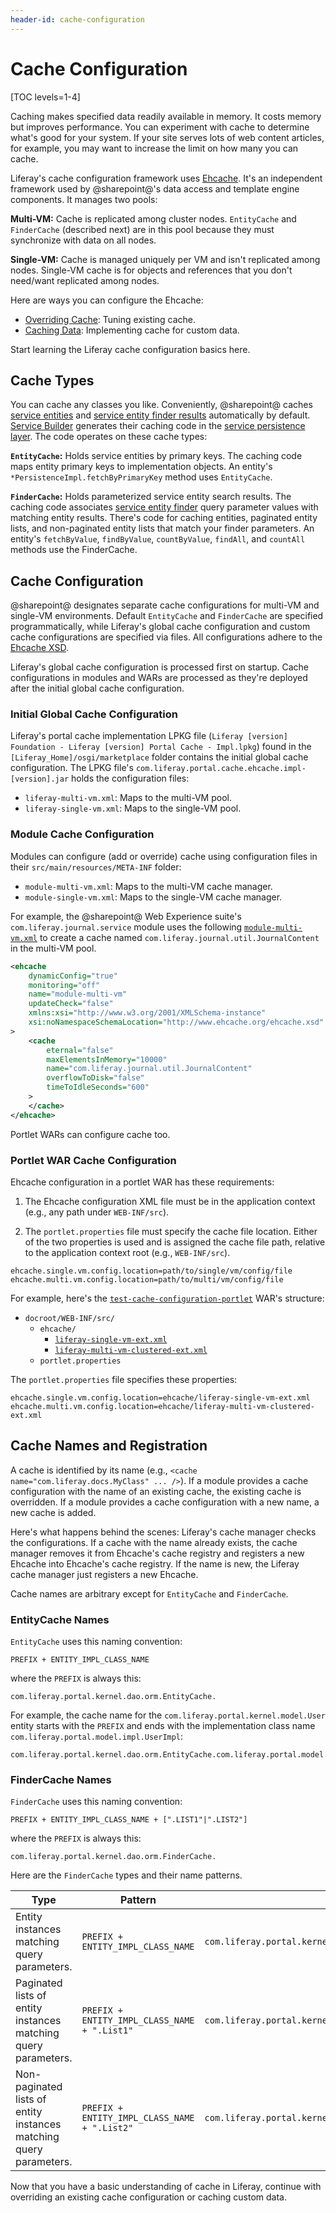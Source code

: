 ```yaml
---
header-id: cache-configuration
---
```


# Cache Configuration

[TOC levels=1-4]

Caching makes specified data readily available in memory. It costs memory but
improves performance. You can experiment with cache to determine what's good for
your system. If your site serves lots of web content articles, for example, you
may want to increase the limit on how many you can cache. 

Liferay's cache configuration framework uses
[Ehcache](https://www.ehcache.org/).
It's an independent framework used by @sharepoint@'s data access and template
engine components. It manages two pools: 

**Multi-VM:** Cache is replicated among cluster nodes. `EntityCache` and 
`FinderCache` (described next) are in this pool because they must synchronize
with data on all nodes.

**Single-VM:** Cache is managed uniquely per VM and isn't replicated among
nodes. Single-VM cache is for objects and references that you don't need/want
replicated among nodes. 

Here are ways you can configure the Ehcache: 

-   [Overriding Cache](/docs/7-2/frameworks/-/knowledge_base/f/overriding-cache):
    Tuning existing cache. 
-   [Caching Data](/docs/7-2/frameworks/-/knowledge_base/f/caching-data): 
    Implementing cache for custom data. 

Start learning the Liferay cache configuration basics here.

## Cache Types

You can cache any classes you like. Conveniently, @sharepoint@ caches
[service entities](/docs/7-2/appdev/-/knowledge_base/a/defining-service-entities)
and
[service entity finder results](/docs/7-2/appdev/-/knowledge_base/a/defining-service-entity-finder-methods)
automatically by default.
[Service Builder](/docs/7-2/appdev/-/knowledge_base/a/service-builder)
generates their caching code in the
[service persistence layer](/docs/7-2/appdev/-/knowledge_base/a/understanding-the-code-generated-by-service-builder).
The code operates on these cache types:

**`EntityCache`:** Holds service entities by primary keys. The caching code maps 
entity primary keys to implementation objects. An entity's
`*PersistenceImpl.fetchByPrimaryKey` method uses `EntityCache`.

**`FinderCache`:** Holds parameterized service entity search results. The caching 
code associates
[service entity finder](/docs/7-2/appdev/-/knowledge_base/a/defining-service-entity-finder-methods)
query parameter values with matching entity results. There's code for caching
entities, paginated entity lists, and non-paginated entity lists that match your
finder parameters. An entity's `fetchByValue`, `findByValue`, `countByValue`,
`findAll`, and `countAll` methods use the FinderCache. 

## Cache Configuration

@sharepoint@ designates separate cache configurations for multi-VM and single-VM
environments. Default `EntityCache` and `FinderCache` are specified
programmatically, while Liferay's global cache configuration and custom cache
configurations are specified via files. All configurations adhere to the
[Ehcache XSD](http://www.ehcache.org/ehcache.xsd).

Liferay's global cache configuration is processed first on startup. Cache
configurations in modules and WARs are processed as they're deployed after the
initial global cache configuration. 

### Initial Global Cache Configuration

Liferay's portal cache implementation LPKG file 
(`Liferay [version] Foundation - Liferay [version] Portal Cache - Impl.lpkg`)
found in the `[Liferay_Home]/osgi/marketplace` folder contains the initial
global cache configuration. The LPKG file's
`com.liferay.portal.cache.ehcache.impl-[version].jar` holds the configuration
files:

-   `liferay-multi-vm.xml`: Maps to the multi-VM pool.
-   `liferay-single-vm.xml`: Maps to the single-VM pool.

### Module Cache Configuration

Modules can configure (add or override) cache using configuration files in their
`src/main/resources/META-INF` folder:

-   `module-multi-vm.xml`: Maps to the multi-VM cache manager.
-   `module-single-vm.xml`: Maps to the single-VM cache manager.

For example, the @sharepoint@ Web Experience suite's `com.liferay.journal.service`
module uses the following
[`module-multi-vm.xml`](https://github.com/liferay/liferay-portal/blob/master/modules/apps/journal/journal-service/src/main/resources/META-INF/module-multi-vm.xml)
to create a cache named `com.liferay.journal.util.JournalContent` in the
multi-VM pool. 

```xml
<ehcache
    dynamicConfig="true"
    monitoring="off"
    name="module-multi-vm"
    updateCheck="false"
    xmlns:xsi="http://www.w3.org/2001/XMLSchema-instance"
    xsi:noNamespaceSchemaLocation="http://www.ehcache.org/ehcache.xsd"
>
    <cache
        eternal="false"
        maxElementsInMemory="10000"
        name="com.liferay.journal.util.JournalContent"
        overflowToDisk="false"
        timeToIdleSeconds="600"
    >
    </cache>
</ehcache>
```

Portlet WARs can configure cache too. 
 
### Portlet WAR Cache Configuration 

Ehcache configuration in a portlet WAR has these requirements: 

1.  The Ehcache configuration XML file must be in the application context (e.g.,
    any path under `WEB-INF/src`).

2.  The `portlet.properties` file must specify the cache file location. Either 
    of the two properties is used and is assigned the cache file path, relative
    to the application context root (e.g., `WEB-INF/src`). 

```properties 
ehcache.single.vm.config.location=path/to/single/vm/config/file
ehcache.multi.vm.config.location=path/to/multi/vm/config/file 
```

For example, here's the
[`test-cache-configuration-portlet`](https://github.com/liferay/liferay-plugins/blob/7.0.x/portlets/test-cache-configuration-portlet)
WAR's structure:

-   `docroot/WEB-INF/src/`
    -   `ehcache/`
        -   [`liferay-single-vm-ext.xml`](https://github.com/liferay/liferay-plugins/blob/7.0.x/portlets/test-cache-configuration-portlet/docroot/WEB-INF/src/ehcache/liferay-single-vm-ext.xml)
        -   [`liferay-multi-vm-clustered-ext.xml`](https://github.com/liferay/liferay-plugins/blob/7.0.x/portlets/test-cache-configuration-portlet/docroot/WEB-INF/src/ehcache/liferay-multi-vm-clustered-ext.xml)
    -   `portlet.properties`

The `portlet.properties` file specifies these properties:

```properties 
ehcache.single.vm.config.location=ehcache/liferay-single-vm-ext.xml
ehcache.multi.vm.config.location=ehcache/liferay-multi-vm-clustered-ext.xml
```

## Cache Names and Registration

A cache is identified by its name (e.g., `<cache name="com.liferay.docs.MyClass"
... />`). If a module provides a cache configuration with the name of an
existing cache, the existing cache is overridden. If a module provides a cache
configuration with a new name, a new cache is added.

Here's what happens behind the scenes: Liferay's cache manager checks the
configurations. If a cache with the name already exists, the cache manager
removes it from Ehcache's cache registry and registers a new Ehcache into
Ehcache's cache registry. If the name is new, the Liferay cache manager just
registers a new Ehcache.

Cache names are arbitrary except for `EntityCache` and `FinderCache`. 

### EntityCache Names 

`EntityCache` uses this naming convention:

`PREFIX + ENTITY_IMPL_CLASS_NAME`

where the `PREFIX` is always this:

```
com.liferay.portal.kernel.dao.orm.EntityCache.
```

For example, the cache name for the `com.liferay.portal.kernel.model.User`
entity starts with the `PREFIX` and ends with the implementation class name
`com.liferay.portal.model.impl.UserImpl`:

```
com.liferay.portal.kernel.dao.orm.EntityCache.com.liferay.portal.model.impl.UserImpl
```

### FinderCache Names 

`FinderCache` uses this naming convention:

`PREFIX + ENTITY_IMPL_CLASS_NAME + [".LIST1"|".LIST2"]`

where the `PREFIX` is always this:

```
com.liferay.portal.kernel.dao.orm.FinderCache.
```

Here are the `FinderCache` types and their name patterns.

| Type | Pattern | Example |
| ---- | ------- | ------- |
| Entity instances matching query parameters.  | `PREFIX + ENTITY_IMPL_CLASS_NAME` | `com.liferay.portal.kernel.dao.orm.FinderCache.com.liferay.portal.model.impl.ClassNameImpl` |
| Paginated lists of entity instances matching query parameters.  | `PREFIX + ENTITY_IMPL_CLASS_NAME + ".List1"` | `com.liferay.portal.kernel.dao.orm.FinderCache.com.liferay.portal.model.impl.ClassNameImpl.List1` |
| Non-paginated lists of entity instances matching query parameters.  | `PREFIX + ENTITY_IMPL_CLASS_NAME + ".List2"` | `com.liferay.portal.kernel.dao.orm.FinderCache.com.liferay.portal.model.impl.ClassNameImpl.List2` |

Now that you have a basic understanding of cache in Liferay, continue with
overriding an existing cache configuration or caching custom data. 
